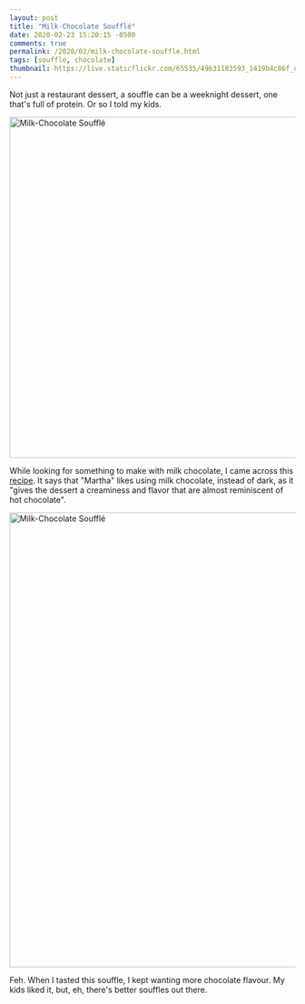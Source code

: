```yaml
---
layout: post
title: "Milk-Chocolate Soufflé"
date: 2020-02-23 15:20:15 -0500
comments: true
permalink: /2020/02/milk-chocolate-souffle.html
tags: [souffle, chocolate]
thumbnail: https://live.staticflickr.com/65535/49631183593_1419b4c86f_q.jpg
---
```


Not just a restaurant dessert, a souffle can be a weeknight dessert,
one that's full of protein. Or so I told my kids.

<a data-flickr-embed="true" href="https://www.flickr.com/photos/gnuf/49631183593/in/dateposted/" title="Milk-Chocolate Soufflé"><img src="https://live.staticflickr.com/65535/49631183593_1419b4c86f_c.jpg" width="800" height="600" alt="Milk-Chocolate Soufflé"></a><script async src="//embedr.flickr.com/assets/client-code.js" charset="utf-8"></script>

While looking for something to make with milk chocolate, I came across 
this [recipe](https://www.marthastewart.com/1136716/milk-chocolate-souffles).
It says that "Martha" likes using milk chocolate, instead of dark, as it
"gives the dessert a creaminess and flavor that are almost reminiscent of hot chocolate".

<a data-flickr-embed="true" href="https://www.flickr.com/photos/gnuf/49631973302/in/photostream/" title="Milk-Chocolate Soufflé"><img src="https://live.staticflickr.com/65535/49631973302_2634d26655_c.jpg" width="600" height="800" alt="Milk-Chocolate Soufflé"></a><script async src="//embedr.flickr.com/assets/client-code.js" charset="utf-8"></script>

Feh. When I tasted this souffle, I kept wanting more chocolate flavour.
My kids liked it, but, eh, there's better souffles out there.
